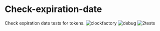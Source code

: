 # Check-expiration-date
Check expiration date tests for tokens.
![clockfactory](https://user-images.githubusercontent.com/45298383/146814600-a2eb6166-16d6-4daa-b583-96640e637951.PNG)
![debug](https://user-images.githubusercontent.com/45298383/146814623-2bb312b8-230b-44a9-be7d-ea38fa3b27b0.PNG)
![2tests](https://user-images.githubusercontent.com/45298383/146814649-963afbaf-f62e-44a2-b6ae-014a0f7032c9.PNG)
